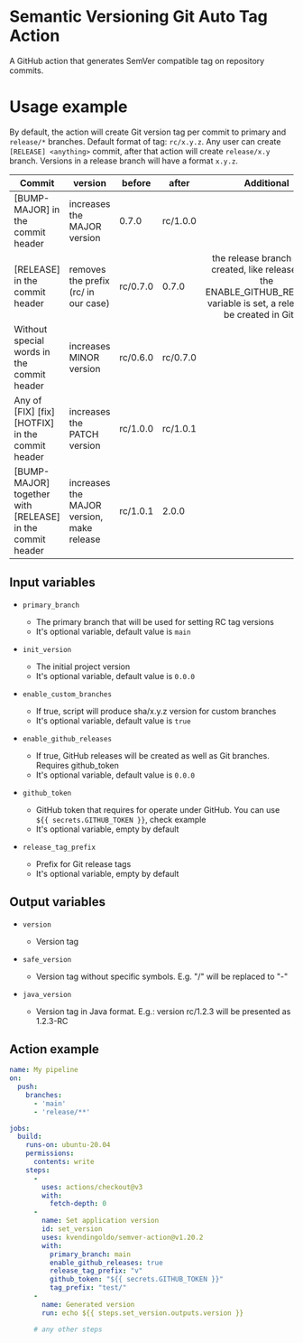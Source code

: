 # Semantic Versioning Git Auto Tag Action
A GitHub action that generates SemVer compatible tag on repository commits.

# Usage example
By default, the action will create Git version tag per commit to primary and `release/*` branches. Default format of tag: `rc/x.y.z`.
Any user can create `[RELEASE] <anything>` commit, after that action will create `release/x.y` branch.
Versions in a release branch will have a format `x.y.z`.

| Commit                                                    | version                                   | before   | after    |                                                                      Additional                                                                     |
|-----------------------------------------------------------|-------------------------------------------|----------|----------|:---------------------------------------------------------------------------------------------------------------------------------------------------:|
| [BUMP-MAJOR] in the commit header                         | increases the MAJOR version               | 0.7.0    | rc/1.0.0 |                                                                                                                                                     |
| [RELEASE] in the commit header                            | removes the prefix (rc/ in our case)      | rc/0.7.0 | 0.7.0    | the release branch will be created, like release/0.7  if the ENABLE_GITHUB_RELEASES variable is set, a release will be created in GitLab |
| Without special words in the commit header                | increases MINOR version                   | rc/0.6.0 | rc/0.7.0 |                                                                                                                                                     |
| Any of [FIX] [fix] [HOTFIX] in the commit header          | increases the PATCH version               | rc/1.0.0 | rc/1.0.1 |                                                                                                                                                     |
| [BUMP-MAJOR] together with [RELEASE] in the commit header | increases the MAJOR version, make release | rc/1.0.1 | 2.0.0    |                                                                                                                                                     |

## Input variables
* `primary_branch`
  * The primary branch that will be used for setting RC tag versions
  * It's optional variable, default value is `main`

* `init_version`
  * The initial project version
  * It's optional variable, default value is `0.0.0`

* `enable_custom_branches`
  * If true, script will produce sha/x.y.z version for custom branches
  * It's optional variable, default value is `true`

* `enable_github_releases`
  * If true, GitHub releases will be created as well as Git branches. Requires github_token
  * It's optional variable, default value is `0.0.0`

* `github_token`
  * GitHub token that requires for operate under GitHub. You can use `${{ secrets.GITHUB_TOKEN }}`, check example
  * It's optional variable, empty by default

* `release_tag_prefix`
  * Prefix for Git release tags
  * It's optional variable, empty by default

## Output variables
* `version`
  * Version tag

* `safe_version`
  * Version tag without specific symbols. E.g. "/" will be replaced to "-"

* `java_version`
  * Version tag in Java format. E.g.: version rc/1.2.3 will be presented as 1.2.3-RC 

## Action example

```yaml
name: My pipeline
on:
  push:
    branches:
      - 'main'
      - 'release/**'

jobs:
  build:
    runs-on: ubuntu-20.04
    permissions:
      contents: write
    steps:
      -
        uses: actions/checkout@v3
        with:
          fetch-depth: 0
      -
        name: Set application version
        id: set_version
        uses: kvendingoldo/semver-action@v1.20.2
        with:
          primary_branch: main
          enable_github_releases: true
          release_tag_prefix: "v"
          github_token: "${{ secrets.GITHUB_TOKEN }}"
          tag_prefix: "test/"
      -
        name: Generated version
        run: echo ${{ steps.set_version.outputs.version }}

      # any other steps
```
